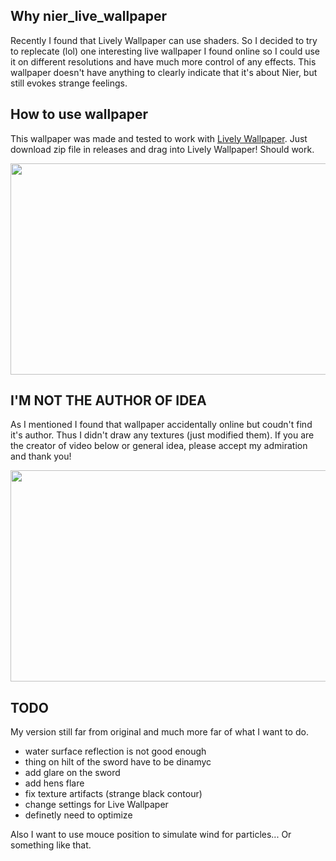 ## Why nier_live_wallpaper
Recently I found that Lively Wallpaper can use shaders. So I decided to try to replecate (lol) one interesting live wallpaper I found online so I could use it on different resolutions and have much more control of any effects. 
This wallpaper doesn't have anything to clearly indicate that it's about Nier, but still evokes strange feelings. 

## How to use wallpaper
This wallpaper was made and tested to work with [Lively Wallpaper](https://github.com/rocksdanister/lively?ysclid=m4489zp8k1784699613). Just download zip file in releases and drag into Lively Wallpaper! Should work.

<img src="/nier_live_wallpaper/lively_p.gif" width="600" height="338"/>

## I'M NOT THE AUTHOR OF IDEA
As I mentioned I found that wallpaper accidentally online but coudn't find it's author. Thus I didn't draw any textures (just modified them).
If you are the creator of video below or general idea, please accept my admiration and thank you!

<img src="/original.gif" width="600" height="338"/>

## TODO
My version still far from original and much more far of what I want to do.

- water surface reflection is not good enough
- thing on hilt of the sword have to be dinamyc
- add glare on the sword
- add hens flare
- fix texture artifacts (strange black contour)
- change settings for Live Wallpaper
- definetly need to optimize

Also I want to use mouce position to simulate wind for particles... Or something like that.
